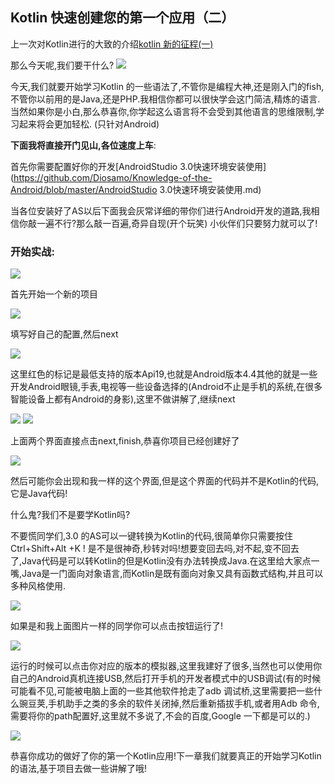 ## Kotlin 快速创建您的第一个应用（二）

上一次对Kotlin进行的大致的介绍[kotlin 新的征程(一)](https://github.com/Diosamo/Knowledge-of-the-Android/blob/master/Kotlin%E6%96%B0%E7%9A%84%E5%BE%81%E7%A8%8B.md)   

那么今天呢,我们要干什么?
![](http://upload-images.jianshu.io/upload_images/9352581-b8c09487368a2ee1.png?imageMogr2/auto-orient/strip%7CimageView2/2/w/1240)

今天,我们就要开始学习Kotlin 的一些语法了,不管你是编程大神,还是刚入门的fish,不管你以前用的是Java,还是PHP.我相信你都可以很快学会这门简洁,精炼的语言. 当然如果你是小白,那么恭喜你,你学起这么语言将不会受到其他语言的思维限制,学习起来将会更加轻松. (只针对Android)  

**下面我将直接开门见山,各位速度上车**:

首先你需要配置好你的开发[AndroidStudio 3.0快速环境安装使用](https://github.com/Diosamo/Knowledge-of-the-Android/blob/master/AndroidStudio 3.0快速环境安装使用.md) 

当各位安装好了AS以后下面我会灰常详细的带你们进行Android开发的道路,我相信你敲一遍不行?那么敲一百遍,奇异自现(开个玩笑) 小伙伴们只要努力就可以了!

### 开始实战:
 
![](http://upload-images.jianshu.io/upload_images/9352581-6429b351a43f6bd7.png?imageMogr2/auto-orient/strip%7CimageView2/2/w/1240)   

首先开始一个新的项目   

![](http://upload-images.jianshu.io/upload_images/9352581-2b8450871a7e5854.png?imageMogr2/auto-orient/strip%7CimageView2/2/w/1240)

填写好自己的配置,然后next 

![](http://upload-images.jianshu.io/upload_images/9352581-35db5e5431527d58.png?imageMogr2/auto-orient/strip%7CimageView2/2/w/1240)   

这里红色的标记是最低支持的版本Api19,也就是Android版本4.4其他的就是一些开发Android眼镜,手表,电视等一些设备选择的(Android不止是手机的系统,在很多智能设备上都有Android的身影),这里不做讲解了,继续next   

![](http://upload-images.jianshu.io/upload_images/9352581-2b2255ddb2076549.png?imageMogr2/auto-orient/strip%7CimageView2/2/w/1240)
![](http://upload-images.jianshu.io/upload_images/9352581-6df044cf986b844d.png?imageMogr2/auto-orient/strip%7CimageView2/2/w/1240)

上面两个界面直接点击next,finish,恭喜你项目已经创建好了

![](http://upload-images.jianshu.io/upload_images/9352581-b397525a6423a7fe.png?imageMogr2/auto-orient/strip%7CimageView2/2/w/1240)  

 然后可能你会出现和我一样的这个界面,但是这个界面的代码并不是Kotlin的代码,它是Java代码!  

什么鬼?我们不是要学Kotlin吗?  

不要慌同学们,3.0 的AS可以一键转换为Kotlin的代码,很简单你只需要按住Ctrl+Shift+Alt +K ! 是不是很神奇,秒转对吗!想要变回去吗,对不起,变不回去了,Java代码是可以转Kotlin的但是Kotlin没有办法转换成Java.在这里给大家点一嘴,Java是一门面向对象语言,而Kotlin是既有面向对象又具有函数式结构,并且可以多种风格使用.

![](http://upload-images.jianshu.io/upload_images/9352581-d181c14a7bb81a3a.png?imageMogr2/auto-orient/strip%7CimageView2/2/w/1240)

如果是和我上面图片一样的同学你可以点击按钮运行了!

![](http://upload-images.jianshu.io/upload_images/9352581-b33dce2a344f5a54.png?imageMogr2/auto-orient/strip%7CimageView2/2/w/1240)  


运行的时候可以点击你对应的版本的模拟器,这里我建好了很多,当然也可以使用你自己的Android真机连接USB,然后打开手机的开发者模式中的USB调试(有的时候可能看不见,可能被电脑上面的一些其他软件抢走了adb 调试桥,这里需要把一些什么豌豆荚,手机助手之类的多余的软件关闭掉,然后重新插拔手机,或者用Adb 命令,需要将你的path配置好,这里就不多说了,不会的百度,Google 一下都是可以的.)   

![](http://upload-images.jianshu.io/upload_images/9352581-6a85ecfcc6b7d341.jpg?imageMogr2/auto-orient/strip%7CimageView2/2/w/1240)

恭喜你成功的做好了你的第一个Kotlin应用!下一章我们就要真正的开始学习Kotlin的语法,基于项目去做一些讲解了哦!


